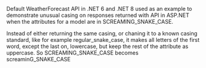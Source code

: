 Default WeatherForecast API in .NET 6 and .NET 8 used as an example to demonstrate unusual casing on responses returned with API in ASP.NET when the attributes for a model are in SCREAMING_SNAKE_CASE.

Instead of either returning the same casing, or chaning it to a known casing standard, like for example regular_snake_case, it makes all letters of the first word, except the last on, lowercase, but keep the rest of the attribute as uppercase.
So SCREAMING_SNAKE_CASE becomes screaminG_SNAKE_CASE